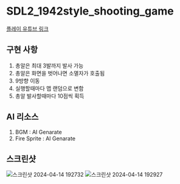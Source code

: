 # SDL2_1942style_shooting_game

[플레이 유튜브 링크](https://youtu.be/g4MokRiThJw)

## 구현 사항
1. 총알은 최대 3발까지 발사 가능
2. 총알은 화면을 벗어나면 소멸자가 호출됨
3. 9방향 이동
4. 실행할때마다 맵 랜덤으로 변함
5. 총알 발사할때마다 10점씩 획득

## AI 리소스
1. BGM : AI Genarate
2. Fire Sprite : AI Genarate

## 스크린샷
![스크린샷 2024-04-14 192732](https://github.com/Cybecho/SDL2_classic_shooting_gamae/assets/42949995/3c64e1bd-a4ce-44cc-bea5-25e8d17db4ea)
![스크린샷 2024-04-14 192927](https://github.com/Cybecho/SDL2_classic_shooting_gamae/assets/42949995/97d3d6d9-0715-482b-a7b2-08341dd5282b)
